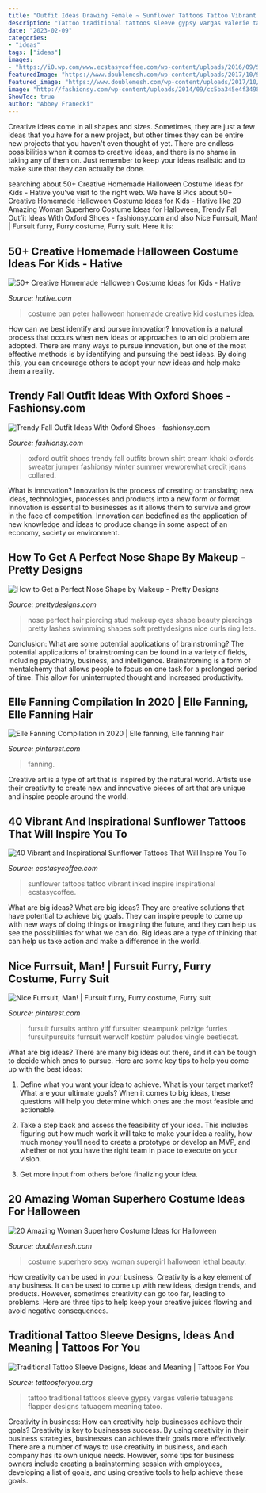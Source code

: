 ```yaml
---
title: "Outfit Ideas Drawing Female ~ Sunflower Tattoos Tattoo Vibrant Inked Inspire Inspirational Ecstasycoffee"
description: "Tattoo traditional tattoos sleeve gypsy vargas valerie tatuagens flapper designs tatuagem meaning tatoo"
date: "2023-02-09"
categories:
- "ideas"
tags: ["ideas"]
images:
- "https://i0.wp.com/www.ecstasycoffee.com/wp-content/uploads/2016/09/Sunflower-tattoo-design-3.jpg"
featuredImage: "https://www.doublemesh.com/wp-content/uploads/2017/10/Sexy-Supergirl-Costume.jpg"
featured_image: "https://www.doublemesh.com/wp-content/uploads/2017/10/Sexy-Supergirl-Costume.jpg"
image: "http://fashionsy.com/wp-content/uploads/2014/09/cc5ba345e4f3498e1c28c0b16f656b6a.jpg"
ShowToc: true
author: "Abbey Franecki"
---
```



Creative ideas come in all shapes and sizes. Sometimes, they are just a few ideas that you have for a new project, but other times they can be entire new projects that you haven't even thought of yet. There are endless possibilities when it comes to creative ideas, and there is no shame in taking any of them on. Just remember to keep your ideas realistic and to make sure that they can actually be done.

	

		
searching about 50+ Creative Homemade Halloween Costume Ideas for Kids - Hative you've visit to the right web. We have 8 Pics about 50+ Creative Homemade Halloween Costume Ideas for Kids - Hative like 20 Amazing Woman Superhero Costume Ideas for Halloween, Trendy Fall Outfit Ideas With Oxford Shoes - fashionsy.com and also Nice Furrsuit, Man! | Fursuit furry, Furry costume, Furry suit. Here it is:
		
    
## 50+ Creative Homemade Halloween Costume Ideas For Kids - Hative

<img loading=lazy src="https://hative.com/wp-content/uploads/2014/03/costumes-for-kids/2-peter-pan-kid-costume-idea.jpg" onerror="this.onerror=null;this.src='https://tse1.mm.bing.net/th?id=OIP.CLLoBF4Vpyz5D7pdZ_O2pgHaLW&amp;pid=15.1';" alt="50+ Creative Homemade Halloween Costume Ideas for Kids - Hative">

_Source: hative.com_

>costume pan peter halloween homemade creative kid costumes idea. 

	

How can we best identify and pursue innovation?
Innovation is a natural process that occurs when new ideas or approaches to an old problem are adopted. There are many ways to pursue innovation, but one of the most effective methods is by identifying and pursuing the best ideas. By doing this, you can encourage others to adopt your new ideas and help make them a reality.

    
## Trendy Fall Outfit Ideas With Oxford Shoes - Fashionsy.com

<img loading=lazy src="http://fashionsy.com/wp-content/uploads/2014/09/cc5ba345e4f3498e1c28c0b16f656b6a.jpg" onerror="this.onerror=null;this.src='https://tse2.mm.bing.net/th?id=OIP._UQIJXveAEupgD_HdRKr6gHaKZ&amp;pid=15.1';" alt="Trendy Fall Outfit Ideas With Oxford Shoes - fashionsy.com">

_Source: fashionsy.com_

>oxford outfit shoes trendy fall outfits brown shirt cream khaki oxfords sweater jumper fashionsy winter summer weworewhat credit jeans collared. 

	

What is innovation?
Innovation is the process of creating or translating new ideas, technologies, processes and products into a new form or format. Innovation is essential to businesses as it allows them to survive and grow in the face of competition. Innovation can bedefined as the application of new knowledge and ideas to produce change in some aspect of an economy, society or environment.

    
## How To Get A Perfect Nose Shape By Makeup - Pretty Designs

<img loading=lazy src="https://www.prettydesigns.com/wp-content/uploads/2014/04/High-Nose-2.jpg" onerror="this.onerror=null;this.src='https://tse3.mm.bing.net/th?id=OIP.Ndk4iwTlB0MA_MVgAPLvHAAAAA&amp;pid=15.1';" alt="How to Get a Perfect Nose Shape by Makeup - Pretty Designs">

_Source: prettydesigns.com_

>nose perfect hair piercing stud makeup eyes shape beauty piercings pretty lashes swimming shapes soft prettydesigns nice curls ring lets. 

	

Conclusion: What are some potential applications of brainstroming?
The potential applications of brainstroming can be found in a variety of fields, including psychiatry, business, and intelligence. Brainstroming is a form of mentalchemy that allows people to focus on one task for a prolonged period of time. This allow for uninterrupted thought and increased productivity.

    
## Elle Fanning Compilation In 2020 | Elle Fanning, Elle Fanning Hair

<img loading=lazy src="https://i.pinimg.com/736x/c8/87/92/c887921ebea698d62977a0ce103dd1d0.jpg" onerror="this.onerror=null;this.src='https://tse3.mm.bing.net/th?id=OIP.7rnOlmD7vTfmbfgL2K5-QwHaLG&amp;pid=15.1';" alt="Elle Fanning Compilation in 2020 | Elle fanning, Elle fanning hair">

_Source: pinterest.com_

>fanning. 

	

Creative art is a type of art that is inspired by the natural world. Artists use their creativity to create new and innovative pieces of art that are unique and inspire people around the world.

    
## 40 Vibrant And Inspirational Sunflower Tattoos That Will Inspire You To

<img loading=lazy src="https://i0.wp.com/www.ecstasycoffee.com/wp-content/uploads/2016/09/Sunflower-tattoo-design-3.jpg" onerror="this.onerror=null;this.src='https://tse3.mm.bing.net/th?id=OIP.rxA2aG1ws8zyeI5s6aZiQwHaJ4&amp;pid=15.1';" alt="40 Vibrant and Inspirational Sunflower Tattoos That Will Inspire You To">

_Source: ecstasycoffee.com_

>sunflower tattoos tattoo vibrant inked inspire inspirational ecstasycoffee. 

	

What are big ideas?
What are big ideas? They are creative solutions that have potential to achieve big goals. They can inspire people to come up with new ways of doing things or imagining the future, and they can help us see the possibilities for what we can do. Big ideas are a type of thinking that can help us take action and make a difference in the world.

    
## Nice Furrsuit, Man! | Fursuit Furry, Furry Costume, Furry Suit

<img loading=lazy src="https://i.pinimg.com/736x/76/95/f6/7695f64f9877069fca8cee2926c5cbc3.jpg" onerror="this.onerror=null;this.src='https://tse2.mm.bing.net/th?id=OIP.tW8Y7lBTiLl_Fa6vzjyMdgHaQj&amp;pid=15.1';" alt="Nice Furrsuit, Man! | Fursuit furry, Furry costume, Furry suit">

_Source: pinterest.com_

>fursuit fursuits anthro yiff fursuiter steampunk pelzige furries fursuitpursuits furrsuit werwolf kostüm peludos vingle beetlecat. 

	

What are big ideas?
There are many big ideas out there, and it can be tough to decide which ones to pursue. Here are some key tips to help you come up with the best ideas:
1. Define what you want your idea to achieve. What is your target market? What are your ultimate goals? When it comes to big ideas, these questions will help you determine which ones are the most feasible and actionable.

2. Take a step back and assess the feasibility of your idea. This includes figuring out how much work it will take to make your idea a reality, how much money you’ll need to create a prototype or develop an MVP, and whether or not you have the right team in place to execute on your vision.

3. Get more input from others before finalizing your idea.

    
## 20 Amazing Woman Superhero Costume Ideas For Halloween

<img loading=lazy src="https://www.doublemesh.com/wp-content/uploads/2017/10/Sexy-Supergirl-Costume.jpg" onerror="this.onerror=null;this.src='https://tse1.mm.bing.net/th?id=OIP.Axzng9as5ghAE_s5xcg5ogHaKl&amp;pid=15.1';" alt="20 Amazing Woman Superhero Costume Ideas for Halloween">

_Source: doublemesh.com_

>costume superhero sexy woman supergirl halloween lethal beauty. 

	

How creativity can be used in your business:
Creativity is a key element of any business. It can be used to come up with new ideas, design trends, and products. However, sometimes creativity can go too far, leading to problems. Here are three tips to help keep your creative juices flowing and avoid negative consequences.

    
## Traditional Tattoo Sleeve Designs, Ideas And Meaning | Tattoos For You

<img loading=lazy src="https://www.tattoosforyou.org/wp-content/uploads/2017/07/Traditional-Tattoo-Sleeve-Women.jpg" onerror="this.onerror=null;this.src='https://tse4.mm.bing.net/th?id=OIP.99OgyltmACX1_4Ph50rtowHaJ4&amp;pid=15.1';" alt="Traditional Tattoo Sleeve Designs, Ideas and Meaning | Tattoos For You">

_Source: tattoosforyou.org_

>tattoo traditional tattoos sleeve gypsy vargas valerie tatuagens flapper designs tatuagem meaning tatoo. 

	

Creativity in business: How can creativity help businesses achieve their goals?
Creativity is key to businesses success. By using creativity in their business strategies, businesses can achieve their goals more effectively. There are a number of ways to use creativity in business, and each company has its own unique needs. However, some tips for business owners include creating a brainstorming session with employees, developing a list of goals, and using creative tools to help achieve these goals.

